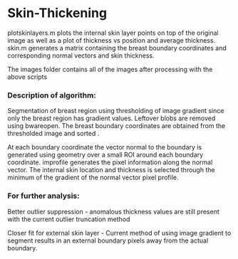 # Skin-Thickening

plotskinlayers.m plots the internal skin layer points on top of the original image as well as a plot of thickness vs position and average thickness.
skin.m generates a matrix containing the breast boundary coordinates and corresponding normal vectors and skin thickness.

The images folder contains all of the images after processing with the above scripts

### Description of algorithm:
Segmentation of breast region using thresholding of image gradient since only the breast region has gradient values.
Leftover blobs are removed using bwareopen.
The breast boundary coordinates are obtained from the thresholded image and sorted .

At each boundary coordinate the vector normal to the boundary is generated using geometry over a small ROI around each boundary coordinate.
improfile generates the pixel information along the normal vector.  The internal skin location and thickness is selected through the minimum of the gradient of the normal vector pixel profile.  

### For further analysis: 
Better outlier suppression - anomalous thickness values are still present with the current outlier truncation method 

Closer fit for external skin layer - Current method of using image gradient to segment results in an external boundary pixels away from the actual boundary.
